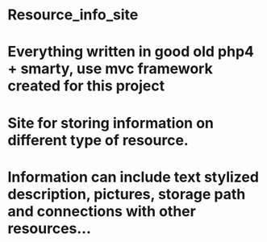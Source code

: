 # Resource_info_site
# Everything written in good old php4 + smarty, use mvc framework created for this project

# Site for storing information on different type of resource. 
# Information can include text stylized description, pictures, storage path and connections with other resources...